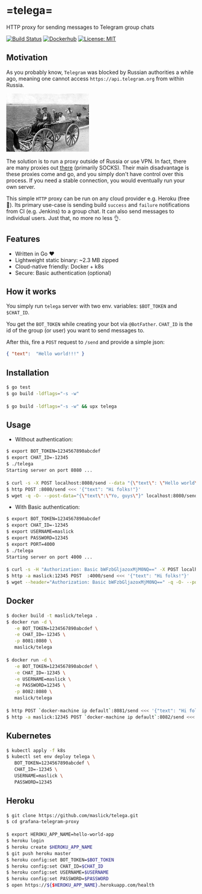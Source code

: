 # =telega=
HTTP proxy for sending messages to Telegram group chats

[![Build Status](https://api.travis-ci.org/maslick/telega.svg)](https://travis-ci.org/maslick/telega)
[![Dockerhub](https://img.shields.io/badge/image%20size-2MB-blue.svg)](https://hub.docker.com/r/maslick/telega)
[![License: MIT](https://img.shields.io/badge/License-MIT-green.svg)](https://opensource.org/licenses/MIT)


## Motivation
As you probably know, ``Telegram`` was blocked by Russian authorities a while ago, meaning one cannot access ``https://api.telegram.org`` from within Russia.

<a href="https://en.wikipedia.org/wiki/Telega"><img src="logo.jpg"></a>

The solution is to run a proxy outside of Russia or use VPN. In fact, there are many proxies out [there](https://mtpro.xyz/api/?type=socks) (primarily SOCKS).
Their main disadvantage is these proxies come and go, and you simply don't have control over this process. If you need a stable connection, you would eventually run your own server.

This simple ``HTTP`` proxy can be run on any cloud provider e.g. Heroku (free 🍺). 
Its primary use-case is sending build ``success`` and ``failure`` notifications from CI (e.g. Jenkins) to a group chat. It can also send messages to individual users. Just that, no more no less 👌.

## Features
* Written in Go :heart:
* Lightweight static binary: ~2.3 MB zipped
* Cloud-native friendly: Docker + k8s
* Secure: Basic authentication (optional)

## How it works
You simply run ``telega`` server with two env. variables: ``$BOT_TOKEN`` and ``$CHAT_ID``. 

You get the ``BOT_TOKEN`` while creating your bot via ``@BotFather``.
``CHAT_ID`` is the id of the group (or user) you want to send messages to. 

After this, fire a ``POST`` request to ``/send`` and provide a simple json:
```json
{ "text":  "Hello world!!!" }
```

## Installation
```zsh
$ go test
$ go build -ldflags="-s -w"

$ go build -ldflags="-s -w" && upx telega
```

## Usage
* Without authentication:
```zsh
$ export BOT_TOKEN=1234567890abcdef
$ export CHAT_ID=-12345
$ ./telega
Starting server on port 8080 ...

$ curl -s -X POST localhost:8080/send --data "{\"text\": \"Hello world\"}"
$ http POST :8080/send <<< '{"text": "Hi folks!"}'
$ wget -q -O- --post-data="{\"text\":\"Yo, guys\"}" localhost:8080/send
```

* With Basic authentication:
```zsh
$ export BOT_TOKEN=1234567890abcdef
$ export CHAT_ID=-12345
$ export USERNAME=maslick
$ export PASSWORD=12345
$ export PORT=4000
$ ./telega
Starting server on port 4000 ...

$ curl -s -H "Authorization: Basic bWFzbGljazoxMjM0NQ==" -X POST localhost:4000/send --data "{\"text\": \"Hello world\"}"
$ http -a maslick:12345 POST  :4000/send <<< '{"text": "Hi folks!"}'
$ wget --header="Authorization: Basic bWFzbGljazoxMjM0NQ==" -q -O- --post-data="{\"text\":\"Yo, guys\"}" localhost:4000/send
```

## Docker
```zsh
$ docker build -t maslick/telega .
$ docker run -d \
   -e BOT_TOKEN=1234567890abcdef \
   -e CHAT_ID=-12345 \
   -p 8081:8080 \
   maslick/telega

$ docker run -d \
   -e BOT_TOKEN=1234567890abcdef \
   -e CHAT_ID=-12345 \
   -e USERNAME=maslick \
   -e PASSWORD=12345 \
   -p 8082:8080 \
   maslick/telega

$ http POST `docker-machine ip default`:8081/send <<< '{"text": "Hi folks!"}'
$ http -a maslick:12345 POST `docker-machine ip default`:8082/send <<< '{"text": "Hi folks!"}'
```

## Kubernetes
```zsh
$ kubectl apply -f k8s
$ kubectl set env deploy telega \
   BOT_TOKEN=1234567890abcdef \
   CHAT_ID=-12345 \
   USERNAME=maslick \
   PASSWORD=12345
```

## Heroku
```zsh
$ git clone https://github.com/maslick/telega.git
$ cd grafana-telegram-proxy

$ export HEROKU_APP_NAME=hello-world-app
$ heroku login
$ heroku create $HEROKU_APP_NAME
$ git push heroku master
$ heroku config:set BOT_TOKEN=$BOT_TOKEN
$ heroku config:set CHAT_ID=$CHAT_ID
$ heroku config:set USERNAME=$USERNAME
$ heroku config:set PASSWORD=$PASSWORD
$ open https://${$HEROKU_APP_NAME}.herokuapp.com/health
```